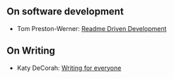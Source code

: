 ## On software development

- Tom Preston-Werner: [Readme Driven Development](http://tom.preston-werner.com/2010/08/23/readme-driven-development.html)

## On Writing

- Katy DeCorah: [Writing for everyone](http://katydecorah.com/writing-for-everyone/#0)
